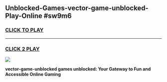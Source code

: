 
## Unblocked-Games-vector-game-unblocked-Play-Online #sw9m6
<h3>
<a href="https://news.freeplayer.one?title=vector-game-unblocked&ref=3">CLICK TO PLAY</a></h3>
<hr>

<h3>
<a href="https://news.freeplayer.one?title=vector-game-unblocked&ref=3">CLICK 2 PLAY</a>
  
</h3>

<a href="https://news.freeplayer.one?title=vector-game-unblocked&ref=3"><img src="https://clearcache.store/games.png"></a>


**vector-game-unblocked games unblocked: Your Gateway to Fun and Accessible Online Gaming**
